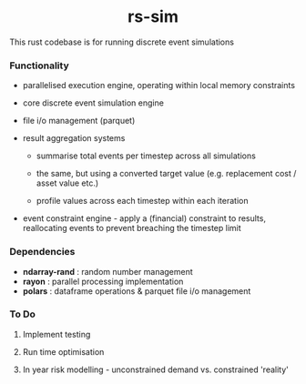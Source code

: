 <h1 align="center"> rs-sim </h1>

This rust codebase is for running discrete event simulations

### Functionality

- parallelised execution engine, operating within local memory constraints

- core discrete event simulation engine

- file i/o management (parquet)

- result aggregation systems
  
  - summarise total events per timestep across all simulations
  
  - the same, but using a converted target value (e.g. replacement cost / asset value etc.)
  
  - profile values across each timestep within each iteration

- event constraint engine - apply a (financial) constraint to results, reallocating events to prevent breaching the timestep limit


### Dependencies

- **ndarray-rand** : random number management
- **rayon** : parallel processing implementation
- **polars** : dataframe operations & parquet file i/o management

### To Do

1. Implement testing

2. Run time optimisation

3. In year risk modelling - unconstrained demand vs. constrained 'reality'
